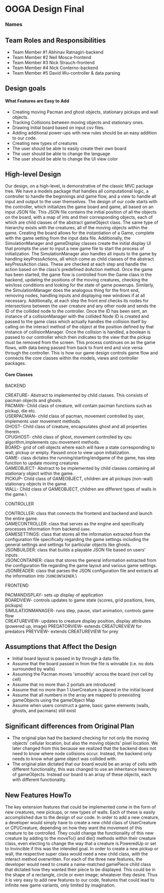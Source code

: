 # OOGA Design Final
### Names

## Team Roles and Responsibilities

 * Team Member #1
    Abhinav Ratnagiri-backend
 * Team Member #2
    Neil Mosca-frontend
 * Team Member #3
    Nick Strauch-frontend
 * Team Member #4
    Nick Conterno-backend
 * Team Member #5
    David Wu-controller & data parsing

## Design goals

#### What Features are Easy to Add

* Creating moving Pacman and ghost objects, stationary pickups and wall objects. 
* Tracking Collisions between moving objects and stationary ones. 
* Drawing Initial board based on input csv files. 
* Adding additional power-ups with new rules should be an easy addition to our code.
* Creating new types of creatures
* The user should be able to easily create their own board
* The user should be able to change the language
* The user should be able to change the UI view color 

## High-level Design

Our design, on a high-level, is demonstrative of the classic MVC package tree. We have a models package that handles all computational logic, a controller to handle
the beginnings and game flow, and a view to handle all input and output to the user themselves. The design of our code starts with the controller, which initializes
the game board and game, all based on an input JSON file. This JSON file contains the initial position of all the objects on the board, with a map of ints and their 
corresponding objects, each of which are child classes of the abstract gameObject class. The same type of hierarchy exists with the creatures, all of the moving objects 
within the game. Creating the board allows for the instantiation of a Game, complete with the game setting from the input data file. Additionally, the SimulationManager
and gameDisplay classes create the initial display UI that prompts the user to input a new game file to start the process of initialization. The SimulationManager also handles
all inputs to the game by handling keyPressActions, all which come as child classes of the abstract keyPressAction class. These are checked at each step and handle the action based
on the class's predefined doAction method. Once the game has been started, the game flow is controlled from the Game class in the backend, updating the positions of the moving creatures, checking the win/loss conditions and looking for the state of game
powerups. Similarly, the SimulationManager does the analogous thing for the front end, removing nodes, handling inputs and displaying new windows if at all necessary. 
Additionally, at each step the front end checks its nodes for intersections between the user creature and any other node and sends the ID of the collided node to the controller.
Once the ID has been sent, an instance of a collisionManager with the collided Node ID is created and passed to the game class which actually handles the collision itself by calling on the
interact method of the object at the position defined by that instance of collisionManager. Once the collision is handled, a boolean is passed to our controller
which then indicates to the view that the pickup must be removed from the screen. This process continues on as the game flows, with data being passed from back to front end and vice versa
through the controller. This is how our game design controls game flow and connects the core classes within the models, views and controller packages.

#### Core Classes

BACKEND

CREATURE- Abstract to implemented by child classes. This consists of pacman objects and ghosts. \
PACMAN- Child class of creature, will contain pacman functions such as pickup, die etc.\
USERPACMAN- child class of pacman, movement controlled by user, implements user movement methods.\
GHOST- Child class of creature, encapsulates ghost and all properties therein.\
CPUGHOST- child class of ghost, movement controlled by cpu algorithm,implements cpu movement methods.\
BOARD- grid of cell objects where each will have a state corresponding to wall, pickup or empty. Passed once to view upon initialization.\
GAME- class dictates the running/starting/endgame of the game, has step function to update moving creatures\
GAMEOBJECT- Abstract to be implemented by child classes containing all stationary object within the game.\
PICKUP- Child class of GAMEOBJECT, children are all pickups (non-wall) stationary objects in the game.\
WALL- Child class of GAMEOBJECT, children are different types of walls in the game.\

CONTROLLER

CONTROLLER: class that connects the frontend and backend and launch the entire game.\
GAMECONTROLLER: class that serves as the engine and specifically processes information from backend `Game`.\
GAMESETTINGS: class that stores all the information extracted from the configuration file specifically regarding the game 
settings including the general settings and settings for particular objects like ghosts.\
JSONBUILDER: class that builds a playable JSON file based on users' inputs.\
JSONCONTAINER: class that stores the general information extracted from the configuration file regarding the game layout and various game settings.\
JSONREADER: class that parses the JSON configuration file and extracts all the information into `JSONCONTAINER`.\

FRONTEND

PACMANDISPLAY- sets up display of application\
BOARDVIEW- controls updates to game state (scores, grid positions, lives, pickups)\
SIMULATIONMANAGER- runs step, pause, start animation, controls game flow\
CREATUREVIEW- updates to creature display position, display attributes (powered up, image)
PREDATORVIEW- extends CREATUREVIEW for predators
PREYVIEW- extends CREATUREVIEW for prey


## Assumptions that Affect the Design
  * Initial board layout is passed in by through a data file.
  * Assume that the board passed in from the file is winnable (i.e. no dots surrounded by walls)
  * Assuming the Pacman moves 'smoothly' across the board (not cell by cell)
  * Assume that no more than 2 portals are introduced
  * Assume that no more than 1 UserCreature is placed in the initial board
  * Assume that all numbers in the array are mapped to preexisting gameObjects using the gameObject Map
  * Assume when users construct a game, basic game elements (walls, ghosts, and pacmans) still exist 

## Significant differences from Original Plan
  * The original plan had the backend checking for not only the moving objects' cellular location, but also the moving objects' pixel location. We later changed from this because we realized that the backend does not need to know where 
node collisions occur. Instead, the backend only needs to know what game object was collided with.
  * The original plan dictated that our board would be an array of cells with different functionality,
   this was changed to use an inheritance hierarchy of gameObjects. Instead our board is an array of these 
   objects, each with different functionality. 

## New Features HowTo
   The key extension features that could be implemented come in the form of new creatures, new pickups, or new types of walls. Each of these is easily accomplished due to the design of our code. In order to add a new creature, a developer would simply have to create a new child class of UserCreature or CPUCreature, depending on how they want the movement of this creature to be controlled. They could change the functionality of this new creature by adding to the moveTo() and die() methods within their creature class,
   even electing to change the way that a creature is PoweredUp or set to Invincible if this was the intended goal. In order to create a new pickup or wall, the respective super class would need a new child class, with the interact method overwritten. For each of the three new features, the developer would need to create a name-matched gamePiece child class that dictated how they wanted their piece to be displayed. This could be in the shape of a rectangle, circle or even image; wheatever they desire. Thus it is very easy to add new features to our code, features that could lead to infinite new game variants, only limited by imagination. 

 



